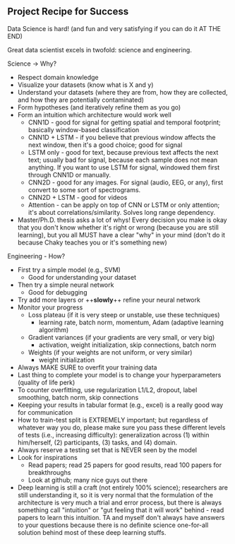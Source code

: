 ## Project Recipe for Success

Data Science is hard! (and fun and very satisfying if you can do it AT THE END)

Great data scientist excels in twofold: science and engineering.

Science -> Why?
- Respect domain knowledge
- Visualize your datasets (know what is X and y)
- Understand your datasets (where they are from, how they are collected, and how they are potentially contaminated)
- Form hypotheses (and iteratively refine them as you go)
- Form an intuition which architecture would work well
  - CNN1D - good for signal for getting spatial and temporal footprint; basically window-based classification
  - CNN1D + LSTM - if you believe that previous window affects the next window, then it's a good choice; good for signal
  - LSTM only - good for text, because previous text affects the next text; usually bad for signal, because each sample does not mean anything.  If you want to use LSTM for signal, windowed them first through CNN1D or manually.
  - CNN2D - good for any images. For signal (audio, EEG, or any), first convert to some sort of spectrograms.
  - CNN2D + LSTM - good for videos
  - Attention - can be apply on top of CNN or LSTM or only attention; it's about correlations/similarity.  Solves long range dependency.
- Master/Ph.D. thesis asks a lot of whys!  Every decision you make is okay that you don't know whether it's right or wrong (because you are still learning), but you all MUST have a clear "why" in your mind (don't do it because Chaky teaches you or it's something new)

Engineering - How?
- First try a simple model (e.g., SVM)
  - Good for understanding your dataset 
- Then try a simple neural network
  - Good for debugging
- Try add more layers or ++**slowly**++ refine your neural network 
- Monitor your progress
  - Loss plateau (if it is very steep or unstable, use these techniques)
    - learning rate, batch norm, momentum, Adam (adaptive learning algorithm)
  - Gradient variances (if your gradients are very small, or very big)
    - activation, weight initialization, skip connections, batch norm
  - Weights (if your weights are not uniform, or very similar)
    - weight initialization 
- Always MAKE SURE to overfit your training data
- Last thing to complete your model is to change your hyperparameters (quality of life perk)
- To counter overfitting, use regularization L1/L2, dropout, label smoothing, batch norm, skip connections     
- Keeping your results in tabular format (e.g., excel) is a really good way for communication
- How to train-test split is EXTREMELY important; but regardless of whatever way you do, please make sure you pass these different levels of tests (i.e., increasing difficulty): generalization across (1) within him/herself, (2) participants, (3) tasks, and (4) domain.
- Always reserve a testing set that is NEVER seen by the model
- Look for inspirations
  - Read papers; read 25 papers for good results, read 100 papers for breakthroughs
  - Look at github; many nice guys out there
- Deep learning is still a craft (not entirely 100% science); researchers are still understanding it, so it is very normal that the formulation of the architecture is very much a trial and error process, but there is always something call "intuition" or "gut feeling that it will work" behind - read papers to learn this intuition.  TA and myself don't always have answers to your questions because there is no definite science one-for-all solution behind most of these deep learning stuffs.
